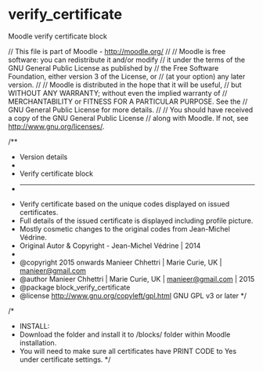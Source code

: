 # verify_certificate
Moodle verify certificate block

// This file is part of Moodle - http://moodle.org/
//
// Moodle is free software: you can redistribute it and/or modify
// it under the terms of the GNU General Public License as published by
// the Free Software Foundation, either version 3 of the License, or
// (at your option) any later version.
//
// Moodle is distributed in the hope that it will be useful,
// but WITHOUT ANY WARRANTY; without even the implied warranty of
// MERCHANTABILITY or FITNESS FOR A PARTICULAR PURPOSE.  See the
// GNU General Public License for more details.
//
// You should have received a copy of the GNU General Public License
// along with Moodle.  If not, see <http://www.gnu.org/licenses/>.

/**
 * Version details
 * 
 * Verify certificate block
 * --------------------------
 * Verify certificate based on the unique codes displayed on issued certificates. 
 * Full details of the issued certificate is displayed including profile picture.
 * Mostly cosmetic changes to the original codes from Jean-Michel Védrine.
 * Original Autor & Copyright - Jean-Michel Védrine | 2014
 *
 * @copyright           2015 onwards Manieer Chhettri | Marie Curie, UK | <manieer@gmail.com>
 * @author              Manieer Chhettri | Marie Curie, UK | <manieer@gmail.com> | 2015
 * @package             block_verify_certificate
 * @license             http://www.gnu.org/copyleft/gpl.html GNU GPL v3 or later
 */

/*
* INSTALL:
* Download the folder and install it to /blocks/ folder within Moodle installation.
* You will need to make sure all certificates have PRINT CODE to Yes under certificate settings.
*/

